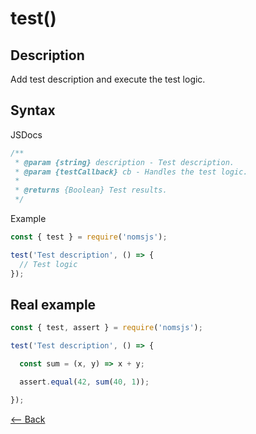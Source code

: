 # test()

## Description
Add test description and execute the test logic.

## Syntax

JSDocs

```js
/**
 * @param {string} description - Test description.
 * @param {testCallback} cb - Handles the test logic.
 *
 * @returns {Boolean} Test results.
 */
```

Example

```js
const { test } = require('nomsjs');

test('Test description', () => {
  // Test logic
});
```

## Real example

```js
const { test, assert } = require('nomsjs');

test('Test description', () => {

  const sum = (x, y) => x + y;

  assert.equal(42, sum(40, 1));

});
```

[<-- Back](https://github.com/afonsopacifer/nomsjs/blob/master/README.md)
